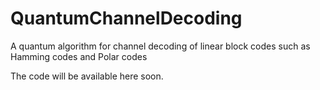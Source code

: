 # QuantumChannelDecoding
A quantum algorithm for channel decoding of linear block codes such as Hamming codes and Polar codes 

The code will be available here soon.

